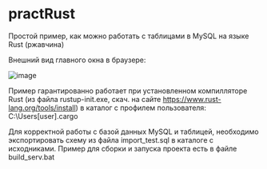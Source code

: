 # practRust

Простой пример, как можно работать с таблицами в MySQL на языке Rust (ржавчина)

Внешний вид главного окна в браузере:

![image](https://user-images.githubusercontent.com/10297748/235742584-35ac3456-08e4-4d32-a0a2-4dd8ebf96fae.png)

Пример гарантированно работает при установленном компилляторе Rust (из файла rustup-init.exe, скач. на сайте https://www.rust-lang.org/tools/install) в каталог с профилем пользователя: C:\Users\[user]\.cargo

Для корректной работы с базой данных MySQL и таблицей, необходимо экспортировать схему из файла import_test.sql в каталоге с исходниками. Пример для сборки и запуска проекта есть в файле build_serv.bat
